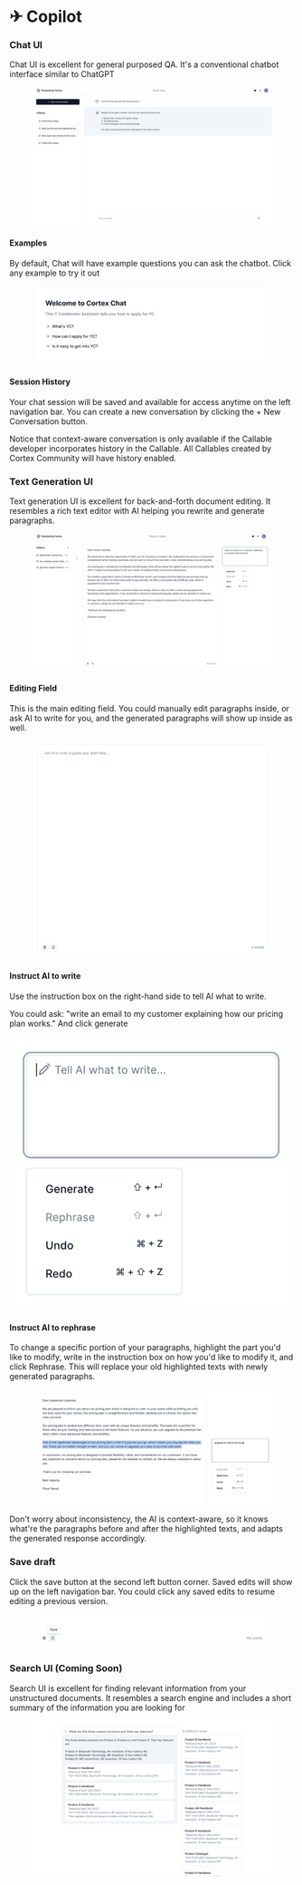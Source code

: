 # ✈ Copilot

### Chat UI

Chat UI is excellent for general purposed QA. It's a conventional chatbot interface similar to ChatGPT

<figure><img src="../.gitbook/assets/image (3).png" alt=""><figcaption></figcaption></figure>

#### Examples

By default, Chat will have example questions you can ask the chatbot. Click any example to try it out

<figure><img src="../.gitbook/assets/image (7).png" alt=""><figcaption></figcaption></figure>

#### Session History

Your chat session will be saved and available for access anytime on the left navigation bar. You can create a new conversation by clicking the + New Conversation button.

Notice that context-aware conversation is only available if the Callable developer incorporates history in the Callable. All Callables created by Cortex Community will have history enabled.&#x20;

### Text Generation UI

Text generation UI is excellent for back-and-forth document editing. It resembles a rich text editor with AI helping you rewrite and generate paragraphs.&#x20;

<figure><img src="../.gitbook/assets/image (28).png" alt=""><figcaption></figcaption></figure>

#### Editing Field

This is the main editing field. You could manually edit paragraphs inside, or ask AI to write for you, and the generated paragraphs will show up inside as well.

<figure><img src="../.gitbook/assets/image (15).png" alt=""><figcaption></figcaption></figure>

#### Instruct AI to write

Use the instruction box on the right-hand side to tell AI what to write.&#x20;

You could ask: "write an email to my customer explaining how our pricing plan works." And click generate

![](<../.gitbook/assets/image (19).png>)

#### Instruct AI to rephrase

To change a specific portion of your paragraphs, highlight the part you'd like to modify, write in the instruction box on how you'd like to modify it, and click Rephrase. This will replace your old highlighted texts with newly generated paragraphs.

<figure><img src="../.gitbook/assets/image (12).png" alt=""><figcaption></figcaption></figure>

Don't worry about inconsistency, the AI is context-aware, so it knows what're the paragraphs before and after the highlighted texts, and adapts the generated response accordingly.

### Save draft

Click the save button at the second left button corner. Saved edits will show up on the left navigation bar. You could click any saved edits to resume editing a previous version.

<figure><img src="../.gitbook/assets/image (31).png" alt=""><figcaption></figcaption></figure>

### Search UI (Coming Soon)

Search UI is excellent for finding relevant information from your unstructured documents. It resembles a search engine and includes a short summary of the information you are looking for

<figure><img src="../.gitbook/assets/image (1).png" alt=""><figcaption></figcaption></figure>
